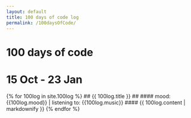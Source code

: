 ```yaml
---
layout: default
title: 100 days of code log
permalink: /100daysOfCode/
---
```

# 100 days of code #
# 15 Oct - 23 Jan #

  {% for 100log in site.100log %}
    ## {{ 100log.title }} ##
    #### mood: {{100log.mood}} | listening to: {{100log.music}} ####
    {{ 100log.content | markdownify }}
  {% endfor %}
